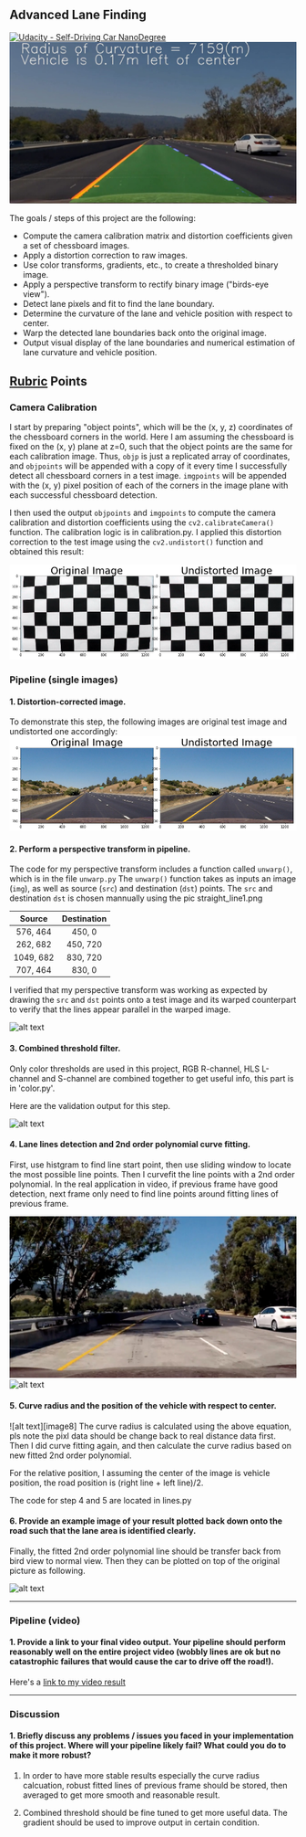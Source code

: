 ## Advanced Lane Finding
[![Udacity - Self-Driving Car NanoDegree](https://s3.amazonaws.com/udacity-sdc/github/shield-carnd.svg)](http://www.udacity.com/drive)
![Lanes Image](./examples/example_output.jpg)

The goals / steps of this project are the following:

* Compute the camera calibration matrix and distortion coefficients given a set of chessboard images.
* Apply a distortion correction to raw images.
* Use color transforms, gradients, etc., to create a thresholded binary image.
* Apply a perspective transform to rectify binary image ("birds-eye view").
* Detect lane pixels and fit to find the lane boundary.
* Determine the curvature of the lane and vehicle position with respect to center.
* Warp the detected lane boundaries back onto the original image.
* Output visual display of the lane boundaries and numerical estimation of lane curvature and vehicle position.

[//]: # (Image References)

[image1]: ./output_images/calibrate.png "Calibration"
[image2]: ./output_images/undistorted.png "Undistort"
[image3]: ./output_images/combined_filter.png "Combined Filter Binary"
[image4]: ./output_images/perspective.png "Unwarp"
[image5]: ./test_images/test5.jpg "Original Pic"
[image6]: ./test_images/test5_line.png "Detect Lane Lines"
[image7]: ./test_images/prefinal.png "Final Output"
[image7]: ./test_images/Equition.jpg "Curve Radius Calculation"
[video1]: ./videos/project_video_output.mp4 "Video"

## [Rubric](https://review.udacity.com/#!/rubrics/571/view) Points

### Camera Calibration

I start by preparing "object points", which will be the (x, y, z) coordinates of the chessboard corners in the world. Here I am assuming the chessboard is fixed on the (x, y) plane at z=0, such that the object points are the same for each calibration image.  Thus, `objp` is just a replicated array of coordinates, and `objpoints` will be appended with a copy of it every time I successfully detect all chessboard corners in a test image.  `imgpoints` will be appended with the (x, y) pixel position of each of the corners in the image plane with each successful chessboard detection.  

I then used the output `objpoints` and `imgpoints` to compute the camera calibration and distortion coefficients using the `cv2.calibrateCamera()` function.  The calibration logic is in calibration.py. I applied this distortion correction to the test image using the `cv2.undistort()` function and obtained this result: 

![alt text][image1]


### Pipeline (single images)

#### 1. Distortion-corrected image.

To demonstrate this step, the following images are original test image and undistorted one accordingly:
![alt text][image2]

#### 2. Perform a perspective transform in pipeline.

The code for my perspective transform includes a function called `unwarp()`, which is in the file `unwarp.py` The `unwarp()` function takes as inputs an image (`img`), as well as source (`src`) and destination (`dst`) points.  The `src` and destination `dst` is chosen mannually using the pic straight_line1.png

| Source        | Destination   | 
|:-------------:|:-------------:| 
| 576, 464      | 450, 0        | 
| 262, 682      | 450, 720      |
| 1049, 682     | 830, 720      |
| 707, 464      | 830, 0        |

I verified that my perspective transform was working as expected by drawing the `src` and `dst` points onto a test image and its warped counterpart to verify that the lines appear parallel in the warped image.

![alt text][image4]

#### 3. Combined threshold filter.

Only color thresholds are used in this project, RGB R-channel, HLS L-channel and S-channel are combined together to get useful info, this part is in 'color.py'.

Here are the validation output for this step.

![alt text][image3]

#### 4. Lane lines detection and 2nd order polynomial curve fitting.

First, use histgram to find line start point, then use sliding window to locate the most possible line points.
Then I curvefit the line points with a 2nd order polynomial. In the real application in video, if previous frame have good detection, next frame only need to find line points around fitting lines of previous frame.

![alt text][image5]
![alt text][image6]

#### 5. Curve radius and the position of the vehicle with respect to center.
![alt text][image8]
The curve radius is calculated using the above equation, pls note the pixl data should be change back to real distance data first.
Then I did curve fitting again, and then calculate the curve radius based on new fitted 2nd order polynomial.

For the relative position, I assuming the center of the image is vehicle position, the road position is (right line + left line)/2.

The code for step 4 and 5 are located in lines.py

#### 6. Provide an example image of your result plotted back down onto the road such that the lane area is identified clearly.

Finally, the fitted 2nd order polynomial line should be transfer back from bird view to normal view. Then they can be plotted on top of the original picture as following.

![alt text][image7]


---

### Pipeline (video)

#### 1. Provide a link to your final video output.  Your pipeline should perform reasonably well on the entire project video (wobbly lines are ok but no catastrophic failures that would cause the car to drive off the road!).

Here's a [link to my video result](./videos/project_video_output.mp4)

---

### Discussion

#### 1. Briefly discuss any problems / issues you faced in your implementation of this project.  Where will your pipeline likely fail?  What could you do to make it more robust?

1. In order to have more stable results especially the curve radius calcuation, robust fitted lines of previous frame should be stored, then averaged to get more smooth and reasonable result.

2. Combined threshold should be fine tuned to get more useful data. The gradient should be used to improve output in certain condition.

